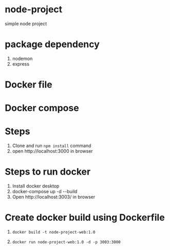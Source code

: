 # node-project
simple node project

# package dependency
1. nodemon
2. express

# Docker file
# Docker compose
# Steps 
 1. Clone and run ```npm install``` command
 2. open http://localhost:3000 in browser

# Steps to run docker
  1. Install docker desktop
  1. docker-compose up -d --build
  2. Open http://localhost:3003/ in browser

# Create docker build using Dockerfile
1. ```docker build -t node-project-web:1.0```

2. ```docker run node-project-web:1.0 -d -p 3003:3000```


